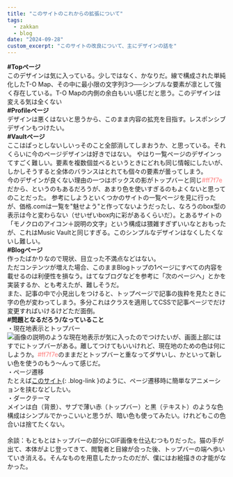 ```yaml
---
title: "このサイトのこれからの拡張について"
tags:
  - zakkan
  - blog
date: "2024-09-28"
custom_excerpt: "このサイトの改良について、主にデザインの話を"
---
```

<strong><span class="ff7f7e">#</span>Topページ</strong><br>
このデザインは気に入っている。少しではなく、かなりだ。線で構成された単純化したT-O Map、その中に最小限の文字列3つ──シンプルな要素が凛として強く存在している。T-O Mapの内側の余白もいい感じだと思う。このデザインは変える気は全くない<br>
<strong><span class="ff7f7e">#</span>Profileページ</strong><br>
デザインは悪くはないと思うから、このまま内容の拡充を目指す。レスポンシブデザインもつけたい。<br>
<strong><span class="ff7f7e">#</span>Vaultページ</strong><br>
ここはぱっとしないしいっそのこと全部消してしまおうか、と思っている。それくらいに今のページデザインは好きではない。
やはり一覧ページのデザインってすごく難しい。要素を複数個並べるというときにどれも同じ情報にしたいが、しかしそうすると全体のバランスはとれても個々の要素が曇ってしまう。<br>
今のデザインが良くない理由の一つはボックスの影がトップバーと同じ<font color="#ff7f7e">#ff7f7e</font>だから、というのもあるだろうが、あまり色を使いすぎるのもよくないと思ってのことだった。
参考にしようといくつかのサイトの一覧ページを見に行ったが、価格.comは一覧を"魅せよう"と作ってないようだったし、なろうのbox型の表示は今と変わらない（せいぜいbox内に彩があるくらいだ）。とあるサイトの「モノクロのアイコン＋説明の文字」という構成は猥雑すぎずいいなとおもったが、これはMusic Vaultと同じすぎる。このシンプルなデザインはなくしたくないし難しい。<br>
<strong><span class="ff7f7e">#</span>Blogページ</strong><br>
作ったばかりなので現状、目立った不満点などはない。<br>
ただコンテンツが増えた場合、このままBlogトップの1ページにすべての内容を載せるのは利便性を損なう。はてなブログなどを参考に「次のページへ」とかを実装するか、とも考えたが、難しそうだ。<br>
また、記事の中で小見出しをつけると、トップページで記事の抜粋を見たときに字の色が変わってしまう。多分これはクラスを適用してCSSで記事ページでだけ変更すればいけるけどただ面倒。<br>
<strong><span class="ff7f7e">#</span>問題となるだろう/なっていること</strong><br>
・現在地表示とトップバー<br>
![画像の説明](/images/for_blog/current.jpg)のような現在地表示が気に入ったのでつけたいが、画面上部にはすでにトップバーがある。離してつけてもいいけれど、現在地のための色は何にしようか。<font color="#ff7f7e">#ff7f7e</font>のままだとトップバーと重なってダサいし、かといって新しい色を使うのもう～んって感じだ。<br>
・ページ遷移<br>
たとえば[このサイト](https://lopan.jp){: .blog-link }のように、ページ遷移時に簡単なアニメーションを挟むなどしたい。<br>
・ダークテーマ<br>
メインは白（背景）、サブで薄い赤（トップバー）と黒（テキスト）のような色構成はシンプルでかっこいいと思うが、暗い色も使ってみたい。けれどもこの色合いは捨てたくない。<br>
<br>
余談：もともとはトップバーの部分にGIF画像を仕込むつもりだった。猫の手が出て、本体がよじ登ってきて、閲覧者と目線が合った後、トップバーの端へ歩いていき消える。そんなものを用意したかったのだが、僕にはお絵描きの才能がなかった。
